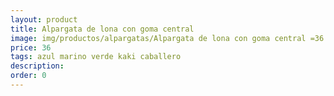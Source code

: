 ```yaml
---
layout: product
title: Alpargata de lona con goma central 
image: img/productos/alpargatas/Alpargata de lona con goma central =36 =azul marino verde kaki caballero.webp
price: 36 
tags: azul marino verde kaki caballero
description: 
order: 0
---
```

